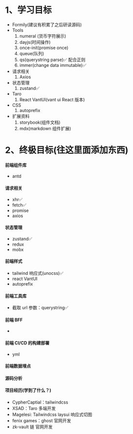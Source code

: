 # 1、学习目标

- Formily(建议有积累了之后研读源码)
- Tools
  1. numeral (货币字符展示)
  2. dayjs(时间操作)
  3. once-init(promise once)
  4. queue(队列)
  5. qs(querystring parse)✅ 配合正则
  6. immer(change data immutable)✅
- 请求相关
  1. Axios
- 状态管理
  1. zustand✅
- Taro
  1. React VantUI(vant ui React 版本)
- CSS
  1. autoprefix
- 扩展资料
  1. storybook(组件文档)
  2. mdx(markdown 组件扩展)

# 2、终极目标(往这里面添加东西)

#### 前端组件库

- antd

#### 请求相关

- xhr✅
- fetch✅
- promise
- axios

#### 状态管理

- zustand✅
- redux
- mobx

#### 前端样式

- tailwind 响应式(unocss)✅
- react VantUI
- autoprefix

#### 前端工具库

- 截取 url 参数：querystring✅

#### 前端 BFF

-

#### 前端 CI/CD 的构建部署

- yml

#### 前端数据埋点

#### 源码分析

#### 项目经历(学到了什么？)

- CypherCaptial：tailwindcss
- XSAD：Taro 多端开发
- Magelesi: Tailwindcss laysui 响应式切图
- fenix games：ghost 官网开发
- zk-vault 链 官网开发
